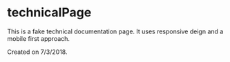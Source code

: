 # technicalPage
This is a fake technical documentation page.  It uses responsive deign and a mobile first approach.

Created on 7/3/2018.
